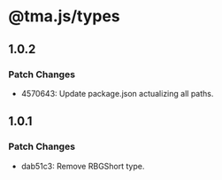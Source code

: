 # @tma.js/types

## 1.0.2

### Patch Changes

- 4570643: Update package.json actualizing all paths.

## 1.0.1

### Patch Changes

- dab51c3: Remove RBGShort type.
